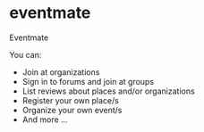 # eventmate
Eventmate

You can:
* Join at organizations
* Sign in to forums and join at groups
* List reviews about places and/or organizations
* Register your own place/s
* Organize your own event/s
* And more ...

